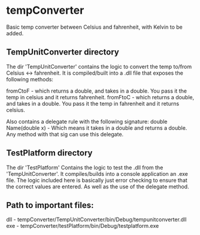 # tempConverter
Basic temp converter between Celsius and fahrenheit, with Kelvin to be added.
## TempUnitConverter directory
The dir 'TempUnitConverter' contains the logic to convert the temp to/from Celsius <-> fahrenheit.
It is compiled/built into a .dll file that exposes the following methods:

fromCtoF - which returns a double, and takes in a double. You pass it the temp in celsius and it returns fahrenheit.
fromFtoC - which returns a double, and takes in a double. You pass it the temp in fahrenheit and it returns celsius.

Also contains a delegate rule with the following signature:
double Name(double x) - Which means it takes in a double and returns a double. Any method with that sig can use this delegate.

## TestPlatform directory
The dir 'TestPlatform' Contains the logic to test the .dll from the 'TempUnitConverter'. It compiles/builds into a console application
an .exe file.
The logic included here is basically just error checking to ensure that the correct values are entered. As well as the use of the delegate
method.

## Path to important files:
dll - tempConverter/TempUnitConverter/bin/Debug/tempunitconverter.dll
exe - tempConverter/testPlatform/bin/Debug/testplatform.exe
